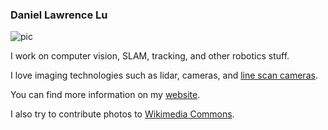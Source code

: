 ### Daniel Lawrence Lu

![pic](https://purplepuppy.com/porsche.svg)

I work on computer vision, SLAM, tracking, and other robotics stuff.

I love imaging technologies such as lidar, cameras, and [line scan cameras](https://github.com/dllu/nectar).

You can find more information on my [website](https://daniel.lawrence.lu).

I also try to contribute photos to [Wikimedia Commons](https://commons.wikimedia.org/wiki/User:Dllu).
